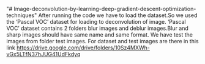 "# Image-deconvolution-by-learning-deep-gradient-descent-optimization-techniques" 
After running the code we have to load the dataset.So we used the ‘Pascal VOC’ dataset for loading to deconvolution of image.
‘Pascal VOC’ dataset contains 2 folders blur images and deblur images.Blur and sharp images should have same name and same format.
We have test the images from folder test images.
For dataset and test images are there in this link 
https://drive.google.com/drive/folders/10Sz4MXWh-vGx5LTfN37hJUG41UdFkdyq
